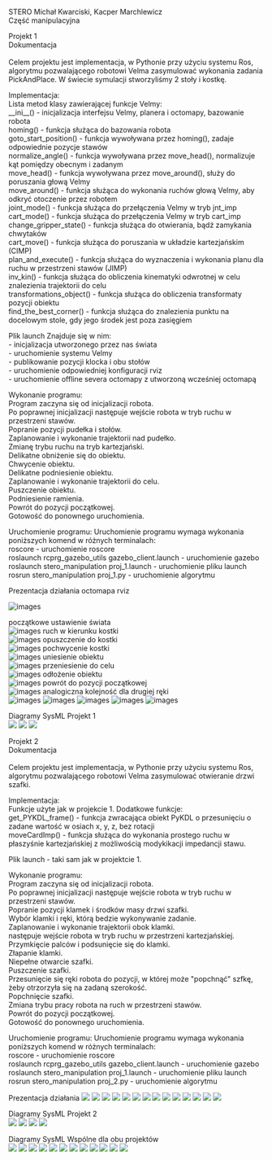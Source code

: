 <p>STERO
Michał Kwarciski, Kacper Marchlewicz
<br>Część manipulacyjna
<p>Projekt 1 <br>Dokumentacja  <br>
  <br>
Celem projektu jest implementacja, w Pythonie przy użyciu systemu Ros, algorytmu pozwalającego robotowi Velma zasymulować wykonania zadania PickAndPlace. W świecie symulacji stworzyliśmy 2 stoły i kostkę. 
</p
<p>Implementacja: <br> 
Lista metod klasy zawierającej funkcje Velmy:  <br>
__ini__() - inicjalizacja interfejsu Velmy, planera i octomapy, bazowanie robota  <br>
homing() - funkcja służąca do bazowania robota  <br>
goto_start_position() - funkcja wywoływana przez homing(), zadaje odpowiednie pozycje stawów  <br>
normalize_angle() - funkcja wywoływana przez move_head(), normalizuje kąt pomiędzy obecnym i zadanym  <br>
move_head() - funkcja wywoływana przez move_around(), służy do poruszania głową Velmy  <br>
move_around() - funkcja służąca do wykonania ruchów głową Velmy, aby odkryć otoczenie przez robotem  <br>
joint_mode() - funkcja służąca do przełączenia Velmy w tryb jnt_imp  <br>
cart_mode() - funkcja służąca do przełączenia Velmy w tryb cart_imp  <br>
change_gripper_state() - funkcja służąca do otwierania, bądź zamykania chwytaków  <br>
cart_move() - funkcja służąca do poruszania w układzie kartezjańskim (CIMP)  <br>
plan_and_execute() - funkcja służąca do wyznaczenia i wykonania planu dla ruchu w przestrzeni stawów (JIMP)   <br> 
inv_kin() - funkcja służąca do obliczenia kinematyki odwrotnej w celu znalezienia trajektorii do celu  <br>
transformations_object() - funkcja służąca do obliczenia transformaty pozycji obiektu  <br>
find_the_best_corner() - funkcja służąca do znalezienia punktu na docelowym stole, gdy jego środek jest poza zasięgiem  <br>
</p
<p>Plik launch  
Znajduje się w nim:<br>  
- inicjalizacja utworzonego przez nas świata<br>
- uruchomienie systemu Velmy<br>
- publikowanie pozycji klocka i obu stołów<br>
- uruchomienie odpowiedniej konfiguracji rviz<br>
- uruchomienie offline severa octomapy z utworzoną wcześniej octomapą<br>
</p
<p>Wykonanie programu:<br>
Program zaczyna się od inicjalizacji robota. <br>  
Po poprawnej inicjalizacji następuje wejście robota w tryb ruchu w przestrzeni stawów.  <br> 
Popranie pozycji pudełka i stołów.  <br>
Zaplanowanie i wykonanie trajektorii nad pudełko.  <br>
Zmianę trybu ruchu na tryb kartezjański.  <br>
Delikatne obniżenie się do obiektu.  <br>
Chwycenie obiektu.  <br>
Delikatne podniesienie obiektu.  <br>
Zaplanowanie i wykonanie trajektorii do celu.  <br>
Puszczenie obiektu.  <br>
Podniesienie ramienia.  <br>
Powrót do pozycji początkowej.    <br>
Gotowość do ponownego uruchomienia.  <br>
</p
<p>Uruchomienie programu:  
Uruchomienie programu wymaga wykonania poniższych komend w różnych terminalach:  <br>
roscore - uruchomienie roscore  <br>
roslaunch rcprg_gazebo_utils gazebo_client.launch - uruchomienie gazebo  <br>
roslaunch stero_manipulation proj_1.launch - uruchomienie pliku launch <br> 
rosrun stero_manipulation proj_1.py - uruchomienie algorytmu  <br>
</p
<p>Prezentacja działania
octomapa rviz<br>

![images](images/01.png "01")

początkowe ustawienie świata<br>
![images](images/1.png "1")
ruch w kierunku kostki<br>
![images](images/2.png "2")
opuszczenie do kostki<br>
![images](images/3.png "3")
pochwycenie kostki<br>
![images](images/4.png "4")
uniesienie obiektu<br>
![images](images/5.png "5")
przeniesienie do celu<br>
![images](images/6.png "6")
odłożenie obiektu<br>
![images](images/7.png "7")
powrót do pozycji początkowej<br>
![images](images/8.png "8")
analogiczna kolejność dla drugiej ręki<br>
![images](images/a.png "a")
![images](images/b.png "b")
![images](images/c.png "c")
![images](images/d.png "d")
![images](images/e.png "e")
</p
</p

</p
<p>Diagramy SysML
Projekt 1<br>
<img src="images/sysml/Projekt1 wymagania Requirement Diagram.jpg" />
<img src="images/sysml/Świat Block Definition Diagram2.jpg" />
<img src="images/sysml/Projekt1 Diagram.jpg" />
</p

<p>Projekt 2 <br>Dokumentacja  <br>
  <br>
Celem projektu jest implementacja, w Pythonie przy użyciu systemu Ros, algorytmu pozwalającego robotowi Velma zasymulować otwieranie drzwi szafki.
</p
<p>Implementacja: <br> 
Funkcje użyte jak w projekcie 1.
Dodatkowe funkcje: <br>
get_PYKDL_frame() - funkcja zwracająca obiekt PyKDL o przesunięciu o zadane wartość w osiach x, y, z, bez rotacji<br>
moveCardImp() - funkcja służąca do wykonania prostego ruchu w płaszyśnie kartezjańskiej z możliwością modykikacji impedancji stawu. <br>
</p
<p>Plik launch - taki sam jak w projektcie 1.
</p
<p>Wykonanie programu:<br>
Program zaczyna się od inicjalizacji robota. <br>  
Po poprawnej inicjalizacji następuje wejście robota w tryb ruchu w przestrzeni stawów.  <br> 
Popranie pozycji klamek i środków masy drzwi szafki.  <br>
Wybór klamki i ręki, którą bedzie wykonywanie zadanie. <br>
Zaplanowanie i wykonanie trajektorii obok klamki.  <br>
następuje wejście robota w tryb ruchu w przestrzeni kartezjańskiej.  <br> 
Przymkięcie palców i podsunięcie się do klamki.  <br>
Złapanie klamki. <br>
Niepełne otwarcie szafki. <br>
Puszczenie szafki. <br>
Przesunięcie się ręki robota do pozycji, w której może "popchnąć" szfkę, żeby otrzorzyła się na zadaną szerokość. <br>
Popchnięcie szafki. <br>
Zmiana trybu pracy robota na ruch w przestrzeni stawów. <br>
Powrót do pozycji początkowej.    <br>
Gotowość do ponownego uruchomienia.  <br>
</p
<p>Uruchomienie programu:  
Uruchomienie programu wymaga wykonania poniższych komend w różnych terminalach:  <br>
roscore - uruchomienie roscore  <br>
roslaunch rcprg_gazebo_utils gazebo_client.launch - uruchomienie gazebo  <br>
roslaunch stero_manipulation proj_1.launch - uruchomienie pliku launch <br> 
rosrun stero_manipulation proj_2.py - uruchomienie algorytmu  <br>
</p
<p>Prezentacja działania
   <img src="images/0.png" />
 <img src="images/20.png" />
   <img src="images/21.png" />
  <img src="images/22.png" />
   <img src="images/23.png" />
   <img src="images/24.png" />
   <img src="images/25.png" />
   <img src="images/26.png" />
   <img src="images/27.png" />
   <img src="images/28.png" />
   <img src="images/29.png" />
   <img src="images/30.png" />
   <img src="images/31.png" />
   <img src="images/32.png" />
</p
<p>Diagramy SysML
Projekt 2<br>
<img src="images/sysml/Projekt2 wymagania Requirement Diagram.jpg" />
<img src="images/sysml/Świat Block Definition Diagram2.jpg" />
<img src="images/sysml/szafka Block Definition Diagram.jpg" /> 
<img src="images/sysml/Projekt2 Diagram.jpg" />

</p
<p>Diagramy SysML
Wspólne dla obu projektów<br>
<img src="images/sysml/Velma Block Definition Diagram.jpg" />
<img src="images/sysml/Projekt Block Definition Diagram.jpg" />
<img src="images/sysml/INIT.jpg" />
<img src="images/sysml/plan_and_execute.jpg" />
<img src="images/sysml/move_cart_imp.jpg" />
<img src="images/sysml/GetPYKDLFrame.jpg" />
<img src="images/sysml/joint_mode.jpg" />
<img src="images/sysml/inv_kin.jpg" />
<img src="images/sysml/homing.jpg" />
<img src="images/sysml/change_gripper_state.jpg" />
<img src="images/sysml/cart_move.jpg" />
<img src="images/sysml/cart_mode.jpg" />

</p
